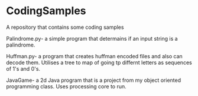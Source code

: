 # CodingSamples
A repository that contains some coding samples

Palindrome.py- a simple program that determains if an input string is a palindrome.


Huffman.py- a program that creates huffman encoded files and also can decode them. Utilises a tree to map of going tp differnt letters as sequences of 1's and 0's. 

JavaGame- a 2d Java program that is a project from my object oriented programming class. Uses processing core to run. 
